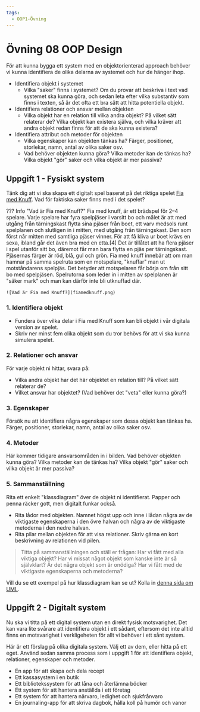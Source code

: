 ```yaml
---
tags:
  - OOP1-Övning
---
```


# Övning 08 OOP Design

För att kunna bygga ett system med en objektorienterad approach behöver vi kunna identifiera de olika delarna av systemet och hur de hänger ihop.

* Identifiera objekt i systemet
    * Vilka "saker" finns i systemet? Om du provar att beskriva i text vad systemet ska kunna göra, och sedan leta efter vilka substantiv som finns i texten, så är det ofta ett bra sätt att hitta potentiella objekt.
* Identifiera relationer och ansvar mellan objekten
    * Vilka objekt har en relation till vilka andra objekt? På vilket sätt relaterar de? Vilka objekt kan existera själva, och vilka kräver att andra objekt redan finns för att de ska kunna existera?
* Identifiera attribut och metoder för objekten
    * Vilka egenskaper kan objekten tänkas ha? Färger, positioner, storlekar, namn, antal av olika saker osv.
    * Vad behöver objekten kunna göra? Vilka metoder kan de tänkas ha? Vilka objekt "gör" saker och vilka objekt är mer passiva?

## Uppgift 1 - Fysiskt system

Tänk dig att vi ska skapa ett digitalt spel baserat på det riktiga spelet [Fia med Knuff](https://sv.wikipedia.org/wiki/Fia_(br%C3%A4dspel)). Vad för faktiska saker finns med i det spelet?

??? Info "Vad är Fia med Knuff?"
    Fia med knuff, är ett brädspel för 2–4 spelare. Varje spelare har fyra spelpjäser i varsitt bo och målet är att med utgång från tärningskast flytta sina pjäser från boet, ett varv medsols runt spelplanen och slutligen in i mitten, med utgång från tärningskast. Den som först når mitten med samtliga pjäser vinner. För att få kliva ur boet krävs en sexa, ibland går det även bra med en etta.[4] Det är tillåtet att ha flera pjäser i spel utanför sitt bo, däremot får man bara flytta en pjäs per tärningskast. Pjäsernas färger är röd, blå, gul och grön. Fia med knuff innebär att om man hamnar på samma spelruta som en motspelare, "knuffar" man ut motståndarens spelpjäs. Det betyder att motspelaren får börja om från sitt bo med spelpjäsen. Spelrutorna som leder in i mitten av spelplanen är "säker mark" och man kan därför inte bli utknuffad där.

    ![Vad är Fia med Knuff?](fiamedknuff.png)

### **1. Identifiera objekt**

* Fundera över vilka delar i Fia med Knuff som kan bli objekt i vår digitala version av spelet.
* Skriv ner minst fem olika objekt som du tror behövs för att vi ska kunna simulera spelet.

### **2. Relationer och ansvar**

För varje objekt ni hittar, svara på:

* Vilka andra objekt har det här objektet en relation till? På vilket sätt relaterar de? 
* Vilket ansvar har objektet? (Vad behöver det "veta" eller kunna göra?)

### **3. Egenskaper**

Försök nu att identifiera några egenskaper som dessa objekt kan tänkas ha. Färger, positioner, storlekar, namn, antal av olika saker osv.

### **4. Metoder**

Här kommer tidigare ansvarsområden in i bilden. Vad behöver objekten kunna göra? Vilka metoder kan de tänkas ha? Vilka objekt "gör" saker och vilka objekt är mer passiva?

### **5. Sammanställning**

Rita ett enkelt "klassdiagram" över de objekt ni identifierat. Papper och penna räcker gott, men digitalt funkar också.

* Rita lådor med objekten. Namnet högst upp och inne i lådan några av de viktigaste egenskaperna i den övre halvan och några av de viktigaste metoderna i den nedre halvan.
* Rita pilar mellan objekten för att visa relationer. Skriv gärna en kort beskrivning av relationen vid pilen.

> Titta på sammanställningen och ställ er frågan: Har vi fått med alla viktiga objekt? Har vi missat något objekt som kanske inte är så självklart? Är det några objekt som är onödiga? Har vi fått med de viktigaste egenskaperna och metoderna?

Vill du se ett exempel på hur klassdiagram kan se ut? Kolla in [denna sida om UML](../../../../material/general/methodology/uml.md).

## Uppgift 2 - Digitalt system

Nu ska vi titta på ett digital system utan en direkt fysisk motsvarighet. Det kan vara lite svårare att identifiera objekt i ett sådant, eftersom det inte alltid finns en motsvarighet i verkligeheten för allt vi behöver i ett sånt system.

Här är ett förslag på olika digitala system. Välj ett av dem, eller hitta på ett eget. Använd sedan samma process som i uppgift 1 för att identifiera objekt, relationer, egenskaper och metoder.

* En app för att skapa och dela recept
* Ett kassasystem i en butik
* Ett bibliotekssystem för att låna och återlämna böcker
* Ett system för att hantera anställda i ett företag
* Ett system för att hantera närvaro, ledighet och sjukfrånvaro
* En journaling-app för att skriva dagbok, hålla koll på humör och vanor
